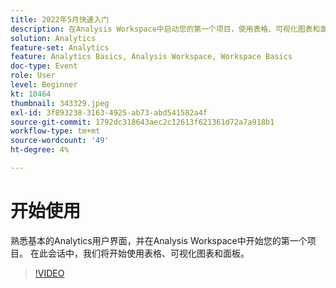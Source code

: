 ```yaml
---
title: 2022年5月快速入门
description: 在Analysis Workspace中启动您的第一个项目，使用表格、可视化图表和面板
solution: Analytics
feature-set: Analytics
feature: Analytics Basics, Analysis Workspace, Workspace Basics
doc-type: Event
role: User
level: Beginner
kt: 10464
thumbnail: 343329.jpeg
exl-id: 3f893238-3163-4925-ab73-abd541582a4f
source-git-commit: 1792dc318643aec2c12613f621361d72a7a918b1
workflow-type: tm+mt
source-wordcount: '49'
ht-degree: 4%

---
```


# 开始使用

熟悉基本的Analytics用户界面，并在Analysis Workspace中开始您的第一个项目。 在此会话中，我们将开始使用表格、可视化图表和面板。

>[!VIDEO](https://video.tv.adobe.com/v/343329/?quality=12&learn=on)

